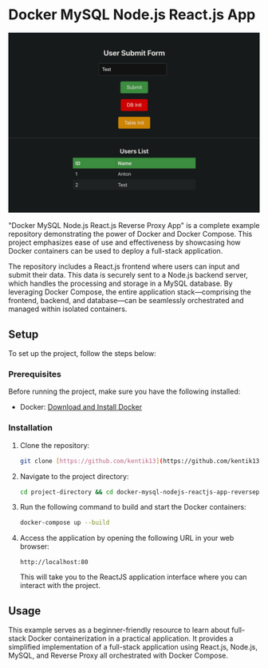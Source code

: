 # Docker MySQL Node.js React.js App

![App](https://raw.githubusercontent.com/kentik13/DevOPS/main/docker-mysql-nodejs-reactjs-app-reverseproxy/Thumbnail.png)

"Docker MySQL Node.js React.js Reverse Proxy App" is a complete example repository demonstrating the power of Docker and Docker Compose. This project emphasizes ease of use and effectiveness by showcasing how Docker containers can be used to deploy a full-stack application.

The repository includes a React.js frontend where users can input and submit their data. This data is securely sent to a Node.js backend server, which handles the processing and storage in a MySQL database. By leveraging Docker Compose, the entire application stack—comprising the frontend, backend, and database—can be seamlessly orchestrated and managed within isolated containers.

## Setup

To set up the project, follow the steps below:

### Prerequisites

Before running the project, make sure you have the following installed:

- Docker: [Download and Install Docker](https://docs.docker.com/get-docker/)

### Installation

1. Clone the repository:

   ```bash
   git clone [https://github.com/kentik13](https://github.com/kentik13/DevOPS.git)
   ```

2. Navigate to the project directory:

   ```bash
   cd project-directory && cd docker-mysql-nodejs-reactjs-app-reverseproxy
   ```

3. Run the following command to build and start the Docker containers:

   ```bash
   docker-compose up --build
   ```

4. Access the application by opening the following URL in your web browser:

   ```
   http://localhost:80
   ```

   This will take you to the ReactJS application interface where you can interact with the project.

## Usage

This example serves as a beginner-friendly resource to learn about full-stack Docker containerization in a practical application. It provides a simplified implementation of a full-stack application using React.js, Node.js, MySQL, and Reverse Proxy all orchestrated with Docker Compose.
